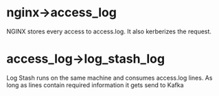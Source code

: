 # nginx->access_log

NGINX stores every access to access.log. It also kerberizes the request.

# access_log->log_stash_log

Log Stash runs on the same machine and consumes access.log lines. 
As long as lines contain required information it gets send to Kafka